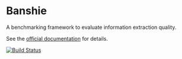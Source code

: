 Banshie
=======

A benchmarking framework to evaluate information extraction quality.

See the [official documentation](http://whiskeysierra.github.com/banshie) for details.

[![Build Status](https://travis-ci.org/whiskeysierra/banshie.png?branch=master)](undefined)
